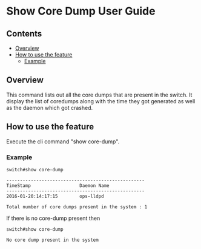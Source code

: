 # Show Core Dump User Guide

## Contents

- [Overview](#overview)
- [How to use the feature](#how-to-use-the-feature)
	- [Example](#example)


## Overview
This command lists out all the core dumps that are present in the switch.  It display the list of coredumps along with the time they got generated as well as the daemon which got crashed.

## How to use the feature
Execute the cli command "show core-dump".

### Example

```
switch#show core-dump

---------------------------------------------------
TimeStamp                  Daemon Name
---------------------------------------------------
2016-01-20:14:17:15        ops-lldpd

Total number of core dumps present in the system : 1
```


If there is no core-dump present then

```
switch#show core-dump

No core dump present in the system
```
